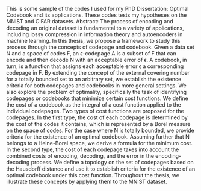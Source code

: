 This is some sample of the codes I used for my PhD Dissertation: Optimal Codebook and its applications. These codes tests my hypotheses on the MNIST and CIFAR datasets.
Abstract: The process of encoding and decoding an original dataset is fundamental to a variety of applications, including lossy compression in information theory and autoencoders in machine learning. In this thesis, we propose a framework to study this process through the concepts of codepage and codebook. Given a data set N and a space of codes F, an ϵ-codepage A is a subset of F that can encode and then decode N with an acceptable error of ϵ. A codebook, in turn, is a function that assigns each acceptable error ϵ a corresponding codepage in F. By extending the concept of the external covering number for a totally bounded set to an arbitrary set, we establish the existence criteria for both codepages and codebooks in more general settings. We also explore the problem of optimality, specifically the task of identifying codepages or codebooks that minimize certain cost functions. We define the cost of a codebook as the integral of a cost function applied to the individual codepages. Two types of cost functions are proposed for the codepages. In the first type, the cost of each codepage is determined by the cost of the codes it contains, which is represented by a Borel measure on the space of codes. For the case where N is totally bounded, we provide criteria for the existence of an optimal codebook. Assuming further that N belongs to a Heine-Borel space, we derive a formula for the minimum cost. In the second type, the cost of each codepage takes into account the combined costs of encoding, decoding, and the error in the encoding-decoding process. We define a topology on the set of codepages based on the Hausdorff distance and use it to establish criteria for the existence of an optimal codebook under this cost function. Throughout the thesis, we illustrate these concepts by applying them to the MNIST dataset.
